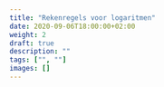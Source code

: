 ```yaml
---
title: "Rekenregels voor logaritmen"
date: 2020-09-06T18:00:00+02:00
weight: 2
draft: true
description: ""
tags: ["", ""]
images: []
---
```

